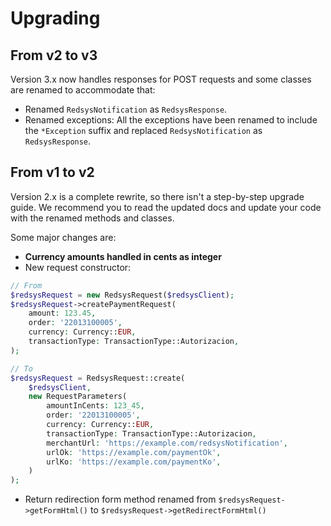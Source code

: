 # Upgrading

## From v2 to v3

Version 3.x now handles responses for POST requests and some classes are renamed to accommodate that:

- Renamed `RedsysNotification` as `RedsysResponse`.
- Renamed exceptions: All the exceptions have been renamed to include the `*Exception` suffix and replaced `RedsysNotification` as `RedsysResponse`.

## From v1 to v2

Version 2.x is a complete rewrite, so there isn't a step-by-step upgrade guide. We recommend you to read the updated docs
and update your code with the renamed methods and classes.

Some major changes are:

- **Currency amounts handled in cents as integer**
- New request constructor:
```php
// From
$redsysRequest = new RedsysRequest($redsysClient);
$redsysRequest->createPaymentRequest(
    amount: 123.45,
    order: '22013100005',
    currency: Currency::EUR,
    transactionType: TransactionType::Autorizacion,
);

// To
$redsysRequest = RedsysRequest::create(
    $redsysClient,
    new RequestParameters(
        amountInCents: 123_45,
        order: '22013100005',
        currency: Currency::EUR,
        transactionType: TransactionType::Autorizacion,
        merchantUrl: 'https://example.com/redsysNotification',
        urlOk: 'https://example.com/paymentOk',
        urlKo: 'https://example.com/paymentKo',
    )
);
```
- Return redirection form method renamed from `$redsysRequest->getFormHtml()` to `$redsysRequest->getRedirectFormHtml()`

